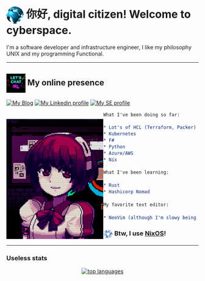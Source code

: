 # <img align="center" src="./assets/globe.gif" height="45px" /> 你好, digital citizen! Welcome to cyberspace.

I'm a software developer and infrastructure engineer, I like my philosophy UNIX and my programming Functional.

--------

## <img align="center" width=50px src="./assets/chat.gif"> My online presence

[![My Blog][blog]](https://mtrsk.github.io)
[![My Linkedin profile][linkedin]](https://linkedin.com/in/marcos-schonfinkel)
[![My SE profile][stackexchange]](https://stackoverflow.com/users/4614840/aristu?tab=profile)

<img src="./assets/dorothy.gif"
     style="margin-top:20px;"
     height="315px"
     align="left" />

```org
What I've been doing so far:

* Lot's of HCL (Terraform, Packer)
* Kubernetes
* F#
* Python
* Azure/AWS
* Nix

What I've been learning:

* Rust
* Hashicorp Nomad

My favorite text editor:

* NeoVim (although I'm slowy being converted to Emacs + ORG)
```

### <img align="center" src="./assets/nixos.gif" height="25px" /> Btw, I use [NixOS]()!

--------

### Useless stats

<p align="center">
  <a href="https://github.com/anuraghazra/github-readme-stats">
    <img src="https://github-readme-stats.vercel.app/api/top-langs/?username=mtrsk&&show_icons=true&hide_title=true&theme=radical&layout=compact&hide_border=true&border_radius=35&langs_count=15&hide=jupyter%20notebook" alt="top languages"/>
  </a>
</p>

[blog]: https://img.shields.io/badge/Blog-B1361E?style=for-the-badge&logo=linux&logoColor=white
[linkedin]: https://img.shields.io/badge/LinkedIn-0077B5?style=for-the-badge&logo=linkedin&logoColor=white
[stackexchange]: https://img.shields.io/badge/stackexchange-0A0A0A?style=for-the-badge&logo=stackexchange&logoColor=white